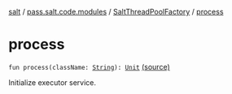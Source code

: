 [salt](../../index.md) / [pass.salt.code.modules](../index.md) / [SaltThreadPoolFactory](index.md) / [process](./process.md)

# process

`fun process(className: `[`String`](https://kotlinlang.org/api/latest/jvm/stdlib/kotlin/-string/index.html)`): `[`Unit`](https://kotlinlang.org/api/latest/jvm/stdlib/kotlin/-unit/index.html) [(source)](https://github.com/kurbaniec-tgm/salt/tree/master/code/modules/SaltThreadPool.kt#L25)

Initialize executor service.

